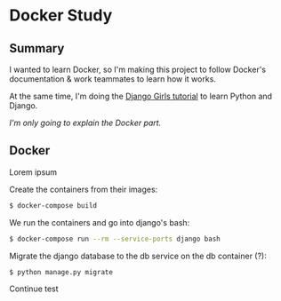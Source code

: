 <h1>Docker Study</h1>

<h2>Summary</h2>
<p>I wanted to learn Docker, so I'm making this project to follow Docker's documentation & work teammates to learn how it works.</p>
<p>At the same time, I'm doing the <a href="https://tutorial.djangogirls.org/en/" target="_blank">Django Girls tutorial</a> to learn Python and Django.</p>
<p><i>I'm only going to explain the Docker part.</i></p>

<h2>Docker</h2>
<p>Lorem ipsum</p>

Create the containers from their images:
```bash
$ docker-compose build
```

We run the containers and go into django's bash:
```bash
$ docker-compose run --rm --service-ports django bash
```

Migrate the django database to the db service on the db container (?):
```bash
$ python manage.py migrate
```

Continue test